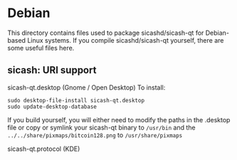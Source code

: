 
Debian
====================
This directory contains files used to package sicashd/sicash-qt
for Debian-based Linux systems. If you compile sicashd/sicash-qt yourself, there are some useful files here.

## sicash: URI support ##


sicash-qt.desktop  (Gnome / Open Desktop)
To install:

	sudo desktop-file-install sicash-qt.desktop
	sudo update-desktop-database

If you build yourself, you will either need to modify the paths in
the .desktop file or copy or symlink your sicash-qt binary to `/usr/bin`
and the `../../share/pixmaps/bitcoin128.png` to `/usr/share/pixmaps`

sicash-qt.protocol (KDE)

